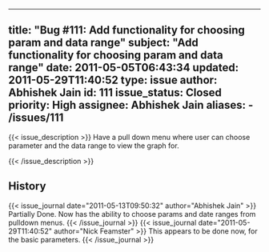 
---
title: "Bug #111: Add functionality for choosing param and data range"
subject: "Add functionality for choosing param and data range"
date: 2011-05-05T06:43:34
updated: 2011-05-29T11:40:52
type: issue
author: Abhishek Jain
id: 111
issue_status: Closed
priority: High
assignee: Abhishek Jain
aliases:
    - /issues/111
---

{{< issue_description >}}
Have a pull down menu where user can choose parameter and the data range
to view the graph for.


{{< /issue_description >}}

## History
{{< issue_journal date="2011-05-13T09:50:32" author="Abhishek Jain" >}}
Partially Done. Now has the ability to choose params and date ranges
from pulldown menus.
{{< /issue_journal >}}
{{< issue_journal date="2011-05-29T11:40:52" author="Nick Feamster" >}}
This appears to be done now, for the basic parameters.
{{< /issue_journal >}}

